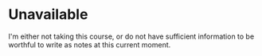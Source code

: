 # Unavailable

I'm either not taking this course, or do not have sufficient information to be worthful to write as notes at this current moment.